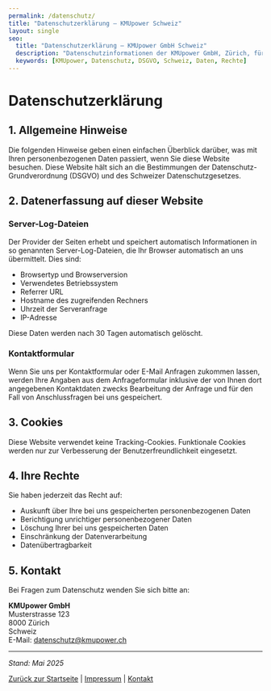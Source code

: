 ```yaml
---
permalink: /datenschutz/
title: "Datenschutzerklärung – KMUpower Schweiz"
layout: single
seo:
  title: "Datenschutzerklärung – KMUpower GmbH Schweiz"
  description: "Datenschutzinformationen der KMUpower GmbH, Zürich, für Website-Besucher und Kunden."
  keywords: [KMUpower, Datenschutz, DSGVO, Schweiz, Daten, Rechte]
---
```


# Datenschutzerklärung

## 1. Allgemeine Hinweise

Die folgenden Hinweise geben einen einfachen Überblick darüber, was mit Ihren personenbezogenen Daten passiert, wenn Sie diese Website besuchen. Diese Website hält sich an die Bestimmungen der Datenschutz-Grundverordnung (DSGVO) und des Schweizer Datenschutzgesetzes.

## 2. Datenerfassung auf dieser Website

### Server-Log-Dateien
Der Provider der Seiten erhebt und speichert automatisch Informationen in so genannten Server-Log-Dateien, die Ihr Browser automatisch an uns übermittelt. Dies sind:

- Browsertyp und Browserversion
- Verwendetes Betriebssystem
- Referrer URL
- Hostname des zugreifenden Rechners
- Uhrzeit der Serveranfrage
- IP-Adresse

Diese Daten werden nach 30 Tagen automatisch gelöscht.

### Kontaktformular
Wenn Sie uns per Kontaktformular oder E-Mail Anfragen zukommen lassen, werden Ihre Angaben aus dem Anfrageformular inklusive der von Ihnen dort angegebenen Kontaktdaten zwecks Bearbeitung der Anfrage und für den Fall von Anschlussfragen bei uns gespeichert.

## 3. Cookies

Diese Website verwendet keine Tracking-Cookies. Funktionale Cookies werden nur zur Verbesserung der Benutzerfreundlichkeit eingesetzt.

## 4. Ihre Rechte

Sie haben jederzeit das Recht auf:
- Auskunft über Ihre bei uns gespeicherten personenbezogenen Daten
- Berichtigung unrichtiger personenbezogener Daten
- Löschung Ihrer bei uns gespeicherten Daten
- Einschränkung der Datenverarbeitung
- Datenübertragbarkeit

## 5. Kontakt

Bei Fragen zum Datenschutz wenden Sie sich bitte an:

**KMUpower GmbH**  
Musterstrasse 123  
8000 Zürich  
Schweiz  
E-Mail: <a href="mailto:datenschutz@kmupower.ch">datenschutz@kmupower.ch</a>

---
*Stand: Mai 2025*

[Zurück zur Startseite](/) | [Impressum](/impressum/) | [Kontakt](/kontakt/)
